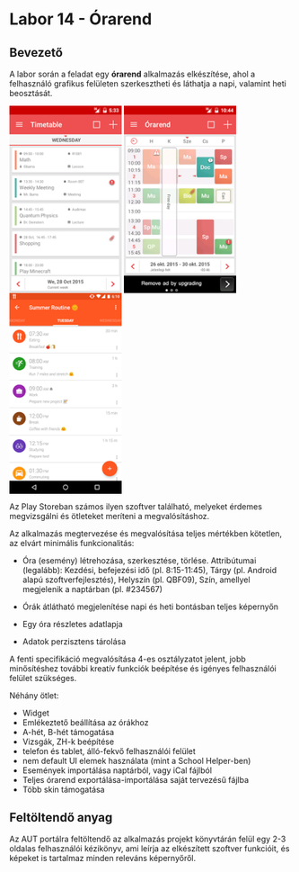 # Labor 14 - Órarend

## Bevezető
A labor során a feladat egy **órarend** alkalmazás elkészítése, ahol a felhasználó grafikus felületen szerkesztheti és láthatja a napi, valamint heti beosztását.


<img src="./assets/t1.png" width="200" align="middle"> <img src="./assets/t2.png" width="200" align="middle"> <img src="./assets/t3.png" width="200" align="middle">


Az Play Storeban számos ilyen szoftver található, melyeket érdemes megvizsgálni és ötleteket meríteni a megvalósításhoz.    

Az alkalmazás megtervezése és megvalósítása teljes mértékben kötetlen, az elvárt minimális funkcionalitás:

*	Óra (esemény) létrehozása, szerkesztése, törlése. Attribútumai (legalább): Kezdési, befejezési idő (pl. 8:15-11:45), Tárgy (pl. Android alapú szoftverfejlesztés), Helyszín (pl. QBF09), Szín, amellyel megjelenik a naptárban (pl. #234567)

*	Órák átlátható megjelenítése napi és heti bontásban teljes képernyőn
*	Egy óra részletes adatlapja

*	Adatok perzisztens tárolása 

A fenti specifikáció megvalósítása 4-es osztályzatot jelent, jobb minősítéshez további kreatív funkciók beépítése és igényes felhasználói felület szükséges.

Néhány ötlet:

*	Widget
*	Emlékeztető beállítása az órákhoz
*	A-hét, B-hét támogatása
*	Vizsgák, ZH-k beépítése
*	telefon és tablet, álló-fekvő felhasználói felület
*	nem default UI elemek használata (mint a School Helper-ben)
*	Események importálása naptárból, vagy iCal fájlból
*	Teljes órarend exportálása-importálása saját tervezésű fájlba
*	Több skin támogatása


## Feltöltendő anyag
Az AUT portálra feltöltendő az alkalmazás projekt könyvtárán felül egy 2-3 oldalas felhasználói kézikönyv, ami leírja az elkészített szoftver funkcióit, és képeket is tartalmaz minden releváns képernyőről. 
